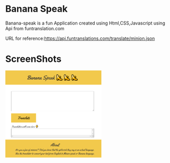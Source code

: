 # Banana Speak

Banana-speak is a fun Application created using Html,CSS,Javascript using Api from funtranslation.com

URL for reference:https://api.funtranslations.com/translate/minion.json
# ScreenShots
<img src="screenshots/bananaspeak.PNG" width="300">
